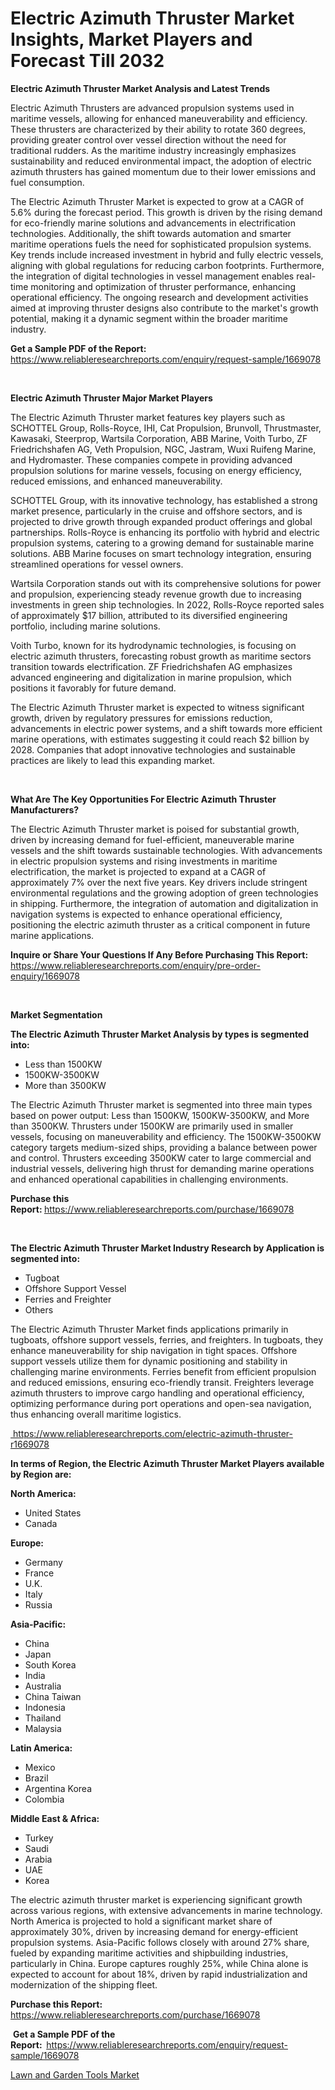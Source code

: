<p><h1>Electric Azimuth Thruster Market Insights, Market Players and Forecast Till 2032</h1></p><p><strong>Electric Azimuth Thruster Market Analysis and Latest Trends</strong></p>
<p><p>Electric Azimuth Thrusters are advanced propulsion systems used in maritime vessels, allowing for enhanced maneuverability and efficiency. These thrusters are characterized by their ability to rotate 360 degrees, providing greater control over vessel direction without the need for traditional rudders. As the maritime industry increasingly emphasizes sustainability and reduced environmental impact, the adoption of electric azimuth thrusters has gained momentum due to their lower emissions and fuel consumption.</p><p>The Electric Azimuth Thruster Market is expected to grow at a CAGR of 5.6% during the forecast period. This growth is driven by the rising demand for eco-friendly marine solutions and advancements in electrification technologies. Additionally, the shift towards automation and smarter maritime operations fuels the need for sophisticated propulsion systems. Key trends include increased investment in hybrid and fully electric vessels, aligning with global regulations for reducing carbon footprints. Furthermore, the integration of digital technologies in vessel management enables real-time monitoring and optimization of thruster performance, enhancing operational efficiency. The ongoing research and development activities aimed at improving thruster designs also contribute to the market's growth potential, making it a dynamic segment within the broader maritime industry.</p></p>
<p><strong>Get a Sample PDF of the Report:&nbsp;</strong> <a href="https://www.reliableresearchreports.com/enquiry/request-sample/1669078?utm_campaign=3034&utm_medium=2&utm_source=Github&utm_content=ia&utm_term=08042025&utm_id=electric-azimuth-thruster">https://www.reliableresearchreports.com/enquiry/request-sample/1669078</a></p>
<p>&nbsp;</p>
<p><strong>Electric Azimuth Thruster Major Market Players</strong></p>
<p><p>The Electric Azimuth Thruster market features key players such as SCHOTTEL Group, Rolls-Royce, IHI, Cat Propulsion, Brunvoll, Thrustmaster, Kawasaki, Steerprop, Wartsila Corporation, ABB Marine, Voith Turbo, ZF Friedrichshafen AG, Veth Propulsion, NGC, Jastram, Wuxi Ruifeng Marine, and Hydromaster. These companies compete in providing advanced propulsion solutions for marine vessels, focusing on energy efficiency, reduced emissions, and enhanced maneuverability.</p><p>SCHOTTEL Group, with its innovative technology, has established a strong market presence, particularly in the cruise and offshore sectors, and is projected to drive growth through expanded product offerings and global partnerships. Rolls-Royce is enhancing its portfolio with hybrid and electric propulsion systems, catering to a growing demand for sustainable marine solutions. ABB Marine focuses on smart technology integration, ensuring streamlined operations for vessel owners.</p><p>Wartsila Corporation stands out with its comprehensive solutions for power and propulsion, experiencing steady revenue growth due to increasing investments in green ship technologies. In 2022, Rolls-Royce reported sales of approximately $17 billion, attributed to its diversified engineering portfolio, including marine solutions.</p><p>Voith Turbo, known for its hydrodynamic technologies, is focusing on electric azimuth thrusters, forecasting robust growth as maritime sectors transition towards electrification. ZF Friedrichshafen AG emphasizes advanced engineering and digitalization in marine propulsion, which positions it favorably for future demand.</p><p>The Electric Azimuth Thruster market is expected to witness significant growth, driven by regulatory pressures for emissions reduction, advancements in electric power systems, and a shift towards more efficient marine operations, with estimates suggesting it could reach $2 billion by 2028. Companies that adopt innovative technologies and sustainable practices are likely to lead this expanding market.</p></p>
<p>&nbsp;</p>
<p><strong>What Are The Key Opportunities For Electric Azimuth Thruster Manufacturers?</strong></p>
<p><p>The Electric Azimuth Thruster market is poised for substantial growth, driven by increasing demand for fuel-efficient, maneuverable marine vessels and the shift towards sustainable technologies. With advancements in electric propulsion systems and rising investments in maritime electrification, the market is projected to expand at a CAGR of approximately 7% over the next five years. Key drivers include stringent environmental regulations and the growing adoption of green technologies in shipping. Furthermore, the integration of automation and digitalization in navigation systems is expected to enhance operational efficiency, positioning the electric azimuth thruster as a critical component in future marine applications.</p></p>
<p><strong>Inquire or Share Your Questions If Any Before Purchasing This Report:</strong> <a href="https://www.reliableresearchreports.com/enquiry/pre-order-enquiry/1669078?utm_campaign=3034&utm_medium=2&utm_source=Github&utm_content=ia&utm_term=08042025&utm_id=electric-azimuth-thruster">https://www.reliableresearchreports.com/enquiry/pre-order-enquiry/1669078</a></p>
<p>&nbsp;</p>
<p><strong>Market Segmentation</strong></p>
<p><strong>The Electric Azimuth Thruster Market Analysis by types is segmented into:</strong></p>
<p><ul><li>Less than 1500KW</li><li>1500KW-3500KW</li><li>More than 3500KW</li></ul></p>
<p><p>The Electric Azimuth Thruster market is segmented into three main types based on power output: Less than 1500KW, 1500KW-3500KW, and More than 3500KW. Thrusters under 1500KW are primarily used in smaller vessels, focusing on maneuverability and efficiency. The 1500KW-3500KW category targets medium-sized ships, providing a balance between power and control. Thrusters exceeding 3500KW cater to large commercial and industrial vessels, delivering high thrust for demanding marine operations and enhanced operational capabilities in challenging environments.</p></p>
<p><strong>Purchase this Report:&nbsp;</strong><a href="https://www.reliableresearchreports.com/purchase/1669078?utm_campaign=3034&utm_medium=2&utm_source=Github&utm_content=ia&utm_term=08042025&utm_id=electric-azimuth-thruster">https://www.reliableresearchreports.com/purchase/1669078</a></p>
<p>&nbsp;</p>
<p><strong>The Electric Azimuth Thruster Market Industry Research by Application is segmented into:</strong></p>
<p><ul><li>Tugboat</li><li>Offshore Support Vessel</li><li>Ferries and Freighter</li><li>Others</li></ul></p>
<p><p>The Electric Azimuth Thruster Market finds applications primarily in tugboats, offshore support vessels, ferries, and freighters. In tugboats, they enhance maneuverability for ship navigation in tight spaces. Offshore support vessels utilize them for dynamic positioning and stability in challenging marine environments. Ferries benefit from efficient propulsion and reduced emissions, ensuring eco-friendly transit. Freighters leverage azimuth thrusters to improve cargo handling and operational efficiency, optimizing performance during port operations and open-sea navigation, thus enhancing overall maritime logistics.</p></p>
<p><a href="https://www.reliableresearchreports.com/electric-azimuth-thruster-r1669078?utm_campaign=3034&utm_medium=2&utm_source=Github&utm_content=ia&utm_term=08042025&utm_id=electric-azimuth-thruster">&nbsp;https://www.reliableresearchreports.com/electric-azimuth-thruster-r1669078</a></p>
<p><strong>In terms of Region, the Electric Azimuth Thruster Market Players available by Region are:</strong></p>
<p>
    <p> <strong> North America: </strong>
        <ul>
            <li>United States</li>
            <li>Canada</li>
        </ul>
        </p> 
    <p> <strong> Europe: </strong>
        <ul>
            <li>Germany</li>
            <li>France</li>
            <li>U.K.</li>
            <li>Italy</li>
            <li>Russia</li>
        </ul>
        </p> 
    <p> <strong> Asia-Pacific: </strong>
        <ul>
            <li>China</li>
            <li>Japan</li>
            <li>South Korea</li>
            <li>India</li>
            <li>Australia</li>
            <li>China Taiwan</li>
            <li>Indonesia</li>
            <li>Thailand</li>
            <li>Malaysia</li>
        </ul>
        </p> 
    <p> <strong> Latin America: </strong>
        <ul>
            <li>Mexico</li>
            <li>Brazil</li>
            <li>Argentina Korea</li>
            <li>Colombia</li>
        </ul>
        </p> 
    <p> <strong> Middle East & Africa: </strong>
        <ul>
            <li>Turkey</li>
            <li>Saudi</li>
            <li>Arabia</li>
            <li>UAE</li>
            <li>Korea</li>
        </ul>
    </p>
    </p>
<p><p>The electric azimuth thruster market is experiencing significant growth across various regions, with extensive advancements in marine technology. North America is projected to hold a significant market share of approximately 30%, driven by increasing demand for energy-efficient propulsion systems. Asia-Pacific follows closely with around 27% share, fueled by expanding maritime activities and shipbuilding industries, particularly in China. Europe captures roughly 25%, while China alone is expected to account for about 18%, driven by rapid industrialization and modernization of the shipping fleet.</p></p>
<p><strong>Purchase this Report: </strong><a href="https://www.reliableresearchreports.com/purchase/1669078?utm_campaign=3034&utm_medium=2&utm_source=Github&utm_content=ia&utm_term=08042025&utm_id=electric-azimuth-thruster">https://www.reliableresearchreports.com/purchase/1669078</a></p>
<p>&nbsp;<strong>Get a Sample PDF of the Report:&nbsp;&nbsp;</strong><a href="https://www.reliableresearchreports.com/enquiry/request-sample/1669078?utm_campaign=3034&utm_medium=2&utm_source=Github&utm_content=ia&utm_term=08042025&utm_id=electric-azimuth-thruster">https://www.reliableresearchreports.com/enquiry/request-sample/1669078</a></p>
<p><strong></strong></p>
<p><p><a href="https://github.com/mafuzakirju/Market-Research-Report-List-1/blob/main/lawn-and-garden-tools-market.md?utm_campaign=3034&utm_medium=2&utm_source=Github&utm_content=ia&utm_term=08042025&utm_id=electric-azimuth-thruster">Lawn and Garden Tools Market</a></p></p>